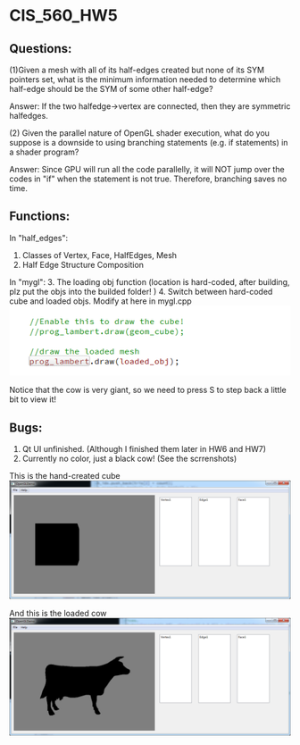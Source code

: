 # CIS_560_HW5

## Questions: 

(1)Given a mesh with all of its half-edges created but none of its SYM pointers set, what is the minimum information needed to determine which half-edge should be the SYM of some other half-edge?

Answer: If the two halfedge->vertex are connected, then they are symmetric halfedges.


(2) Given the parallel nature of OpenGL shader execution, what do you suppose is a downside to using branching statements (e.g. if statements) in a shader program?

Answer: Since GPU will run all the code parallelly, it will NOT jump over the codes in "if" when the statement is not true. Therefore, branching saves no time. 



## Functions: 

In "half_edges": 
1. Classes of Vertex, Face, HalfEdges, Mesh
2. Half Edge Structure Composition

In "mygl":
3. The loading obj function
(location is hard-coded, after building, plz put the objs into the builded folder! )
4. Switch between hard-coded cube and loaded objs.
Modify at here in mygl.cpp
![Screenshot](comment.png)

Notice that the cow is very giant, so we need to press S to step back a little bit to view it! 


## Bugs: 

1. Qt UI unfinished. (Although I finished them later in HW6 and HW7) 
2. Currently no color, just a black cow! (See the scrrenshots)

This is the hand-created cube
![Screenshot](cube.png)

And this is the loaded cow
![Screenshot](cow.png)
